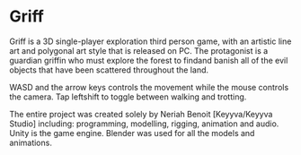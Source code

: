 # Griff
Griff is a 3D single-player exploration third person game, with an artistic line art and polygonal art style that is released on PC. The protagonist is a guardian griffin who must explore the forest to findand banish all of the evil objects that have been scattered throughout the land.

WASD and the arrow keys controls the movement while the mouse controls the camera. Tap leftshift to toggle between walking and trotting.

The entire project was created solely by Neriah Benoit [Keyyva/Keyyva Studio] including: programming, modelling, rigging, animation and audio.
Unity is the game engine. Blender was used for all the models and animations.
